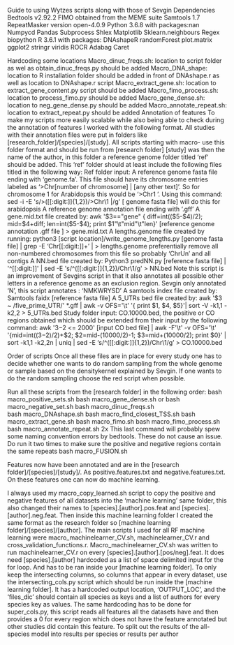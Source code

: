 Guide to using Wytzes scripts along with those of Sevgin
Dependencies
Bedtools v2.92.2
FIMO obtained from the MEME suite
Samtools 1.7
RepeatMasker version open-4.0.9
Python 3.6.8 with packages:nan
	Numpycd 
	Pandas
	Subprocess
	Shlex
	Matplotlib
	Sklearn.neighbours
	Regex
	biopython
R 3.6.1	with packages:
	DNAshapeR
	randomForest
	plot.matrix
	ggplot2
	stringr
	viridis
	ROCR
	Adabag
	Caret

Hardcoding some locations
Macro_dinuc_freqs.sh: location to script folder as wel as obtain_dinuc_freqs.py should be added
Macro_DNA_shape: location to R installation folder should be added in front of DNAshape.r as well as location to DNAshape.r script
Macro_extract_gene.sh: location to extract_gene_content.py script should be added
Macro_fimo_process.sh: location to process_fimo.py should be added
Macro_gene_dense.sh: location to neg_gene_dense.py should be added 
Macro_annotate_repeat.sh: location to extract_repeat.py should be added
Annotation of features
To make my scripts more easily scalable while also being able to check during the annotation of features I worked with the following format. 
All studies with their annotation files were put in folders like [research_folder]/[species]/[study].
All scripts starting with macro- use this folder format and should be run from [research folder]
[study] was then the name of the author, in this folder a reference genome folder titled ‘ref’ should be added. This ‘ref’ folder should at least include the following files titled in the following way:
Ref folder input:
A reference genome fasta file ending with ‘genome.fa’. This file should have its chromosome entries labeled as ‘>Chr[number of chromosome] | [any other text]’. So for chromosome 1 for Arabidopsis this would be ‘>Chr1 ’.
Using this command:
sed -i -E 's/>([[:digit:]]{1,2})/>Chr\1   |/g' [ genome fasta file]
will do this for arabidopsis
A reference genome annotation file ending with ‘.gff’
A gene.mid.txt file created by:
awk '$3=="gene" { diff=int(($5-$4)/2); mid=$4+diff; len=int($5-$4); print $1"\t"mid"\t"len}' [reference genome annotation .gff file ] > gene.mid.txt
A lengths.genome file created by running: 
python3 [script location]/write_genome_lengths.py [genome fasta file] | grep -E ‘Chr[[:digit:]]+’ |  > lengths.genome
preferentially remove all non-numbered chromosomes from this file so probably ‘ChrUn’ and all contigs
A NN.bed file created by:
Python3 predNN.py [reference fasta file] | '^[[:digit:]]'  | sed -E 's/^([[:digit:]]{1,2})/Chr\1/g' > NN.bed
Note this script is an improvement of Sevgins script in that it also annotates all possible other letters in a reference genome as an exclusion region. Sevgin only annotated ‘N’, this script annotates : ‘NMKWRYSD’
A samtools index file created by:
Samtools faidx [reference fasta file]
A 5_UTRs bed file created by:
awk '$3 ~ /five_prime_UTR/' *.gff | awk -v OFS='\t' '{ print $1, $4, $5}'| sort -V -k1,1 -k2,2   > 5_UTRs.bed
Study folder input:
CO.10000.bed, the positive or CO regions obtained which should be extended from their input by the following command:
awk '$3-$2 <= 2000' [input CO bed file] | awk -F'\t' -v OFS='\t' '{mid=int(($3-$2)/2)+$2; $2=mid-(10000/2)-1; $3=mid+(10000/2); print $0}' | sort -k1,1 -k2,2n | uniq | sed -E ‘s/^([[:digit:]]{1,2})/Chr\1/g’ > CO.10000.bed

Order of scripts
Once all these files are in place for every study one has to decide whether one wants to do random sampling from the whole genome or sample based on the densitykernel explained by Sevgin. If one wants to do the random sampling choose the red script when possible.

Run all these scripts from the [research folder] in the following order:
bash macro_positive_sets.sh
bash macro_gene_dense.sh or bash macro_negative_set.sh
bash macro_dinuc_freqs.sh		
bash macro_DNAshape.sh
bash macro_find_closest_TSS.sh
bash macro_extract_gene.sh
bash macro_fimo.sh
bash macro_fimo_process.sh
bash macro_annotate_repeat.sh 2x
This last command will probably spew some naming convention errors by bedtools. These do not cause an issue. Do run it two times to make sure the positive and negative regions contain the same repeats
bash macro_FUSION.sh

Features now have been annotated and are in the [research folder]/[species]/[study]/.
As positive.features.txt and negative.features.txt. On these features one can now do machine learning.

I always used my macro_copy_learned.sh script to copy the positive and negative features of all datasets into the ‘machine learning’ same folder, this also changed their names to [species].[author].pos.feat and [species].[author].neg.feat. Then inside this machine learning folder I created the same format as the research folder so [machine learning folder]/[species]/[author].
The main scripts I used for all RF machine learning were macro_machinelearner_CV.sh, machinelearner_CV.r and cross_validation_functions.r. Macro_machinelearner_CV.sh was written to run machinelearner_CV.r on every [species].[author].[pos/neg].feat. It does need [species].[author] hardcoded as a list of space delimited input for the for loop.  And has to be ran inside your [machine learning folder]. 
To only keep the intersecting columns, so columns that appear in every dataset, use the intersecting_cols.py script which should be run inside the [machine learning folder]. It has  a hardcoded output location, ‘OUTPUT_LOC’, and the ‘files_dic’ should contain all species as keys and a list of authors for every species key as values. 
The same hardcoding has to be done for super_cols.py, this script reads all features all the datasets have and then provides a 0 for every region which does not have the feature annotated but other studies did contain this feature.
To split out the results of the all-species model into results per species or results per author 


